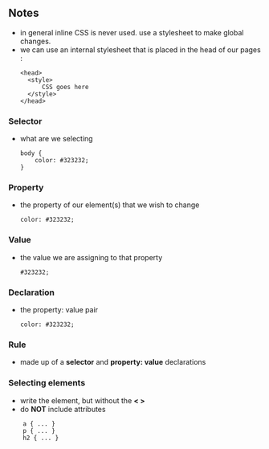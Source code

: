 ## Notes

- in general inline CSS is never used.
  use a stylesheet to make global changes.
- we can use an internal stylesheet that is placed
  in the head of our pages :
  ```
  <head>
    <style>
        CSS goes here
    </style>
  </head>
  ```
  
### Selector
- what are we selecting
  ```
  body {
      color: #323232;
  }
  ```

### Property
- the property of our element(s) that we wish to change
  ```
  color: #323232;
  ```
  
### Value
- the value we are assigning to that property
  ```
  #323232;
  ```
  
### Declaration
- the property: value pair
  ```
  color: #323232;
  ```
  
### Rule
- made up of a **selector** and **property: value** declarations

### Selecting elements
- write the element, but without the **< >**
- do **NOT** include attributes
```
    a { ... }
    p { ... }
    h2 { ... }
```
